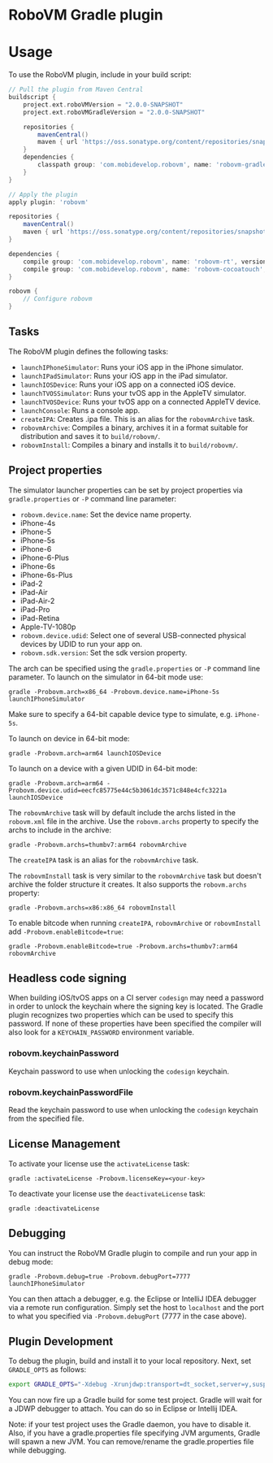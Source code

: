 RoboVM Gradle plugin
====================

# Usage
To use the RoboVM plugin, include in your build script:

```groovy
// Pull the plugin from Maven Central
buildscript {
    project.ext.roboVMVersion = "2.0.0-SNAPSHOT"
    project.ext.roboVMGradleVersion = "2.0.0-SNAPSHOT"

    repositories {
        mavenCentral()
        maven { url 'https://oss.sonatype.org/content/repositories/snapshots' }
    }
    dependencies {
        classpath group: 'com.mobidevelop.robovm', name: 'robovm-gradle-plugin', version: project.roboVMGradleVersion
    }
}

// Apply the plugin
apply plugin: 'robovm'

repositories {
    mavenCentral()
    maven { url 'https://oss.sonatype.org/content/repositories/snapshots' }
}

dependencies {
    compile group: 'com.mobidevelop.robovm', name: 'robovm-rt', version: project.roboVMVersion
    compile group: 'com.mobidevelop.robovm', name: 'robovm-cocoatouch', version: project.roboVMVersion
}

robovm {
    // Configure robovm
}
```

## Tasks

The RoboVM plugin defines the following tasks:

* `launchIPhoneSimulator`: Runs your iOS app in the iPhone simulator.
* `launchIPadSimulator`: Runs your iOS app in the iPad simulator.
* `launchIOSDevice`: Runs your iOS app on a connected iOS device.
* `launchTVOSSimulator`: Runs your tvOS app in the AppleTV simulator.
* `launchTVOSDevice`: Runs your tvOS app on a connected AppleTV device.
* `launchConsole`: Runs a console app.
* `createIPA`: Creates .ipa file. This is an alias for the `robovmArchive` task.
* `robovmArchive`: Compiles a binary, archives it in a format suitable for distribution and saves it to `build/robovm/`.
* `robovmInstall`: Compiles a binary and installs it to `build/robovm/`.

## Project properties

The simulator launcher properties can be set by project properties via `gradle.properties` or `-P` command line parameter:

* `robovm.device.name`: Set the device name property.
 * iPhone-4s
 * iPhone-5
 * iPhone-5s
 * iPhone-6
 * iPhone-6-Plus
 * iPhone-6s
 * iPhone-6s-Plus
 * iPad-2
 * iPad-Air
 * iPad-Air-2
 * iPad-Pro
 * iPad-Retina
 * Apple-TV-1080p
* `robovm.device.udid`: Select one of several USB-connected physical devices by UDID to run your app on.
* `robovm.sdk.version`: Set the sdk version property.

The arch can be specified using the `gradle.properties` or `-P` command line parameter. To launch on the simulator in 64-bit mode use:

```
gradle -Probovm.arch=x86_64 -Probovm.device.name=iPhone-5s launchIPhoneSimulator
```

Make sure to specify a 64-bit capable device type to simulate, e.g. `iPhone-5s`.

To launch on device in 64-bit mode:

```
gradle -Probovm.arch=arm64 launchIOSDevice
```

To launch on a device with a given UDID in 64-bit mode:

```
gradle -Probovm.arch=arm64 -Probovm.device.udid=eecfc85775e44c5b3061dc3571c848e4cfc3221a launchIOSDevice
```

The `robovmArchive` task will by default include the archs listed in the `robovm.xml` file in the archive. Use the `robovm.archs` property to specify the archs to include in the archive:

```
gradle -Probovm.archs=thumbv7:arm64 robovmArchive
```

The `createIPA` task is an alias for the `robovmArchive` task.

The `robovmInstall` task is very similar to the `robovmArchive` task but doesn't archive the folder structure it creates. It also supports the `robovm.archs` property:

```
gradle -Probovm.archs=x86:x86_64 robovmInstall
```

To enable bitcode when running `createIPA`, `robovmArchive` or `robovmInstall` add `-Probovm.enableBitcode=true`:

```
gradle -Probovm.enableBitcode=true -Probovm.archs=thumbv7:arm64 robovmArchive
```

## Headless code signing

When building iOS/tvOS apps on a CI server `codesign` may need a password in order to unlock the keychain where the signing key is located. The Gradle plugin recognizes two properties which can be used to specify this password. If none of these properties have been specified the compiler will also look for a `KEYCHAIN_PASSWORD` environment variable.

### robovm.keychainPassword

Keychain password to use when unlocking the `codesign` keychain.

### robovm.keychainPasswordFile

Read the keychain password to use when unlocking the `codesign` keychain from the specified file.

## License Management
To activate your license use the `activateLicense` task:

```
gradle :activateLicense -Probovm.licenseKey=<your-key>
```

To deactivate your license use the `deactivateLicense` task:

```
gradle :deactivateLicense
```

## Debugging
You can instruct the RoboVM Gradle plugin to compile and run your app in debug mode:

```
gradle -Probovm.debug=true -Probovm.debugPort=7777 launchIPhoneSimulator
```

You can then attach a debugger, e.g. the Eclipse or IntelliJ IDEA debugger via a remote run configuration. Simply set the host to `localhost` and the port to what you specified via `-Probovm.debugPort` (7777 in the case above).


## Plugin Development
To debug the plugin, build and install it to your local repository. Next, set `GRADLE_OPTS` as follows:

```bash
export GRADLE_OPTS="-Xdebug -Xrunjdwp:transport=dt_socket,server=y,suspend=y,address=5006"
```
You can now fire up a Gradle build for some test project. Gradle will wait for a JDWP debugger to attach. You can do so in Eclipse or Intellij IDEA.

Note: if your test project uses the Gradle daemon, you have to disable it. Also, if you have a gradle.properties file specifying JVM arguments, Gradle will spawn a new JVM. You can remove/rename the gradle.properties file while debugging.
